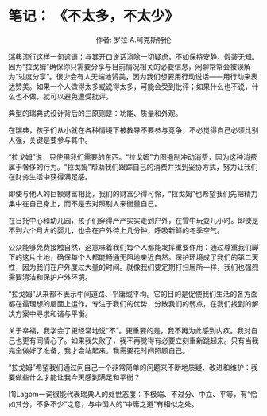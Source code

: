 # 笔记： 《不太多，不太少》

<center>作者: 罗拉·A.阿克斯特伦</center>

瑞典流行这样一句谚语：与其开口说话消除一切疑虑，不如保持安静，假装无知。因为“拉戈姆”确保你只需要分享与目前情况相关的必要信息，闲聊常常会被误解为“过度分享”。很少会有人无端地赞美，因为我们想要用行动说话——用行动来表达赞美。如果一个人做得太多或说得太多，可能会受到批评；如果什么也不说，什么也不做，就可以避免遭受批评。

典型的瑞典式设计背后的三原则是：功能、质量和外观。

在瑞典，孩子们从小就在各种情境下被教导不要参与竞争，不必觉得自己必须比别人强，关键是要参与其中。



“拉戈姆”说，只使用我们需要的东西。“拉戈姆”力图遏制冲动消费，因为这种消费属于奢侈的行为。“拉戈姆”帮助我们跟踪自己的消费并找到妥协方式，努力让我们在财务生活中获得满足感。

即使与他人的巨额财富相比，我们的财富少得可怜，“拉戈姆”也希望我们先把精力集中在自己身上，而不是去对照别人来衡量自己。

在日托中心和幼儿园，孩子们穿得严严实实走到户外，在雪中玩耍几小时。即使是不到六个月大的婴儿，也会在户外待上几分钟，呼吸新鲜的冬季空气。

公众能够免费接触自然，这意味着我们每个人都能发挥重要作用：通过尊重我们脚下的这片土地，确保每个人都能畅通无阻地亲近自然。保护环境成了我们的第二天性，因为我们在户外度过大量的时间。就像我们要定期打扫居所一样，我们也强烈需要清洁和保护户外环境。

“拉戈姆”从来都不表示中间道路、平庸或平均。它的目的是促使我们生活的各方面都在最理想的层面上运作。专注于我们的优势，分散我们的弱点，在我们找到的解决方案中寻求和谐与平衡。

关于幸福，我学会了更经常地说“不”。更重要的是，我不再为此感到内疚。我对自己也更有同情心了。如果我失败了，我不再觉得有必要立刻重新跳起来。只有当我完全做好了准备，我才会站起来。我需要花时间照顾自己。

“拉戈姆”希望我们通过问自己一个非常简单的问题来不断地质疑、改进和维护：我要做些什么才能让我今天感到满足和平衡？

[1]Lagom一词很能代表瑞典人的处世态度：不极端、不过分、中立、平等，有“恰如其分，不多不少”之意，与中国人的“中庸之道”有相似之处。
